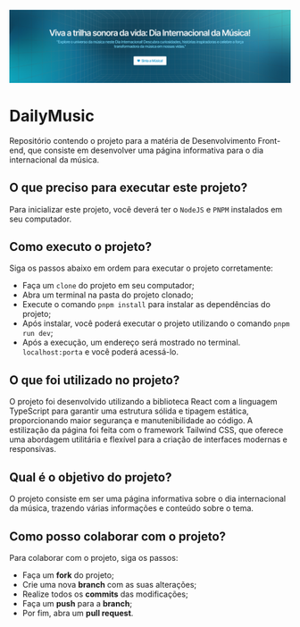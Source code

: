 ![Dailymusic Banner](public/Capa.png)

# DailyMusic
Repositório contendo o projeto para a matéria de Desenvolvimento Front-end, que consiste em desenvolver uma página informativa para o dia internacional da música.

## O que preciso para executar este projeto?
Para inicializar este projeto, você deverá ter o `NodeJS` e `PNPM` instalados em seu computador.

## Como executo o projeto?
Siga os passos abaixo em ordem para executar o projeto corretamente:

- Faça um `clone` do projeto em seu computador;
- Abra um terminal na pasta do projeto clonado;
- Execute o comando `pnpm install` para instalar as dependências do projeto;
- Após instalar, você poderá executar o projeto utilizando o comando `pnpm run dev`;
- Após a execução, um endereço será mostrado no terminal. `localhost:porta` e você poderá acessá-lo.

## O que foi utilizado no projeto?
O projeto foi desenvolvido utilizando a biblioteca React com a linguagem TypeScript para garantir uma estrutura sólida e tipagem estática, proporcionando maior segurança e manutenibilidade ao código. A estilização da página foi feita com o framework Tailwind CSS, que oferece uma abordagem utilitária e flexível para a criação de interfaces modernas e responsivas.

## Qual é o objetivo do projeto?
O projeto consiste em ser uma página informativa sobre o dia internacional da música, trazendo várias informações e conteúdo sobre o tema.

## Como posso colaborar com o projeto?
Para colaborar com o projeto, siga os passos:

- Faça um **fork** do projeto;
- Crie uma nova **branch** com as suas alterações;
- Realize todos os **commits** das modificações;
- Faça um **push** para a **branch**;
- Por fim, abra um **pull request**.